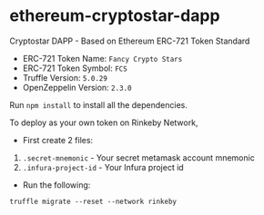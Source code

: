 # ethereum-cryptostar-dapp
Cryptostar DAPP - Based on Ethereum ERC-721 Token Standard

* ERC-721 Token Name: `Fancy Crypto Stars`
* ERC-721 Token Symbol: `FCS`
* Truffle Version: `5.0.29`
* OpenZeppelin Version: `2.3.0`

Run `npm install` to install all the dependencies.

To deploy as your own token on Rinkeby Network, 
* First create 2 files:
1. `.secret-mnemonic` - Your secret metamask account mnemonic
2. `.infura-project-id` - Your Infura project id

* Run the following:
```
truffle migrate --reset --network rinkeby
```



